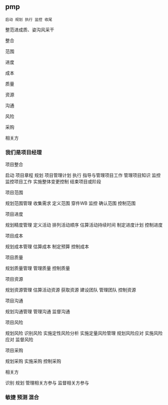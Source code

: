 <!--
 * @Author: dhj 17613071153@163.com
 * @Date: 2023-03-02 19:46:23
 * @LastEditors: dhj 17613071153@163.com
 * @LastEditTime: 2023-03-21 15:06:47
 * @FilePath: \vuepress\docs\docs\jinjie\PMP.md
 * @Description: 这是默认设置,请设置`customMade`, 打开koroFileHeader查看配置 进行设置: https://github.com/OBKoro1/koro1FileHeader/wiki/%E9%85%8D%E7%BD%AE
-->
## pmp



    启动 规划 执行 监控 收尾

整范进成质、姿沟风采干

整合

范围

进度

成本

质量

资源

沟通

风险

采购

相关方

### 我们是项目经理

项目整合

启动 项目章程 规划 项目管理计划 执行 指导与管理项目工作 管理项目知识 监控 监控项目工作 实施整体变更控制 结束项目或阶段

项目范围

规划范围管理 收集需求 定义范围 穿件WB 监控 确认范围 控制范围

项目进度

规划精度管理 定义活动 排列活动顺序 估算活动持续时间 制定进度计划 控制进度

项目成本

规划成本管理 估算成本 制定预算  控制成本

项目质量

规划质量管理 管理质量 控制质量

项目资源

规划资源管理 估算活动资源 获取资源 建设团队 管理团队 控制资源

项目沟通

规划沟通管理 管理沟通 监督沟通

项目风险

规划风险 识别风险 实施定性风险分析 实施定量风险管理 规划风险应对 实施风险应对 监督风险

项目采购

规划采购 实施采购 控制采购

相关方

识别 规划 管理相关方参与 监督相关方参与

### 敏捷 预测 混合


